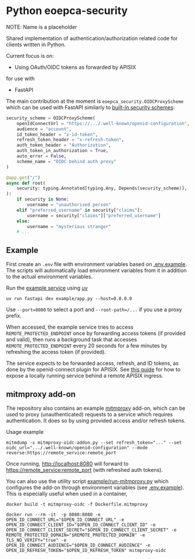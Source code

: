 # Python eoepca-security

NOTE: Name is a placeholder 

Shared implementation of authentication/authorization related code for
clients written in Python.

Current focus is on:

+ Using OAuth/OIDC tokens as forwarded by APISIX

for use with

+ FastAPI

The main contribution at the moment is `eoepca_security.OIDCProxyScheme` which can be used
with FastAPI similarly to [built-in security schemes](https://fastapi.tiangolo.com/tutorial/security/):
```python
security_scheme = OIDCProxyScheme(
    openIdConnectUrl = "https://.../.well-known/openid-configuration",
    audience = "account",
    id_token_header = "x-id-token",
    refresh_token_header = "x-refresh-token",
    auth_token_header = "Authorization",
    auth_token_in_authorization = True,
    auto_error = False,
    scheme_name = "OIDC behind auth proxy"
)

@app.get("/")
async def root(
    security: typing.Annotated[typing.Any, Depends(security_scheme)],
):
    if security is None:
        username = "unauthorised person"
    elif "preferred_username" in security["claims"]:
        username = security["claims"]["preferred_username"]
    else:
        username = "mysterious stranger"
    # ...
```

## Example

First create an `.env` file with environment variables based on [.env.example](./.env.example). The scripts will automatically load environment variables from it in addition to the actual environment variables.

Run the [example service](./example/app.py) using [uv](https://docs.astral.sh/uv/)
```
uv run fastapi dev example/app.py --host=0.0.0.0
```
Use `--port=8080` to select a port and `--root-path=/...` if you use a proxy prefix.

When accessed, the example service tries to access `REMOTE_PROTECTED_ENDPOINT` once by forwarding
access tokens (if provided and valid), then runs a background task that accesses `REMOTE_PROTECTED_ENDPOINT` 
every 20 seconds for a few minutes by refreshing the access token (if provided). 

The service expects to be forwarded access, refresh, and ID tokens, as done by the openid-connect plugin for APISIX. See [this guide](https://github.com/EOEPCA/resource-health/wiki/Exposing-a-local-service-on-the-apx.develop.eoepca.org-ingress) for how to expose a locally running service behind a remote APISIX ingress.

## mitmproxy add-on

The repository also contains an example [mitmproxy](https://mitmproxy.org/) add-on, which can be used to proxy (unauthenticated) requests to a service which requires authentication. It does so by using provided access and/or refresh tokens.

Usage example
```
mitmdump -s mitmproxy-oidc-addon.py --set refresh_token="..." --set oidc_url=".../.well-known/openid-configuration" --mode reverse:https://remote_service:remote_port
```
Once running, [http://localhost:8080](http://localhost:8080) will forward to
[https://remote_service:remote_port](https://remote_service:remote_port) (with refreshed auth tokens).

You can also use the utility script [example/run-mitmproxy.py](./example/run-mitmproxy.py) which configures the add-on through environment variables (see [.env.example](./.env.example)). This is especially useful when used in a container,

```
docker build -t mitmproxy-oidc -f Dockerfile.mitmproxy
```


```
docker run --rm -it  -p 8080:8080 -e OPEN_ID_CONNECT_URL="$OPEN_ID_CONNECT_URL" -e OPEN_ID_CONNECT_CLIENT_ID="$OPEN_ID_CONNECT_CLIENT_ID" -e OPEN_ID_CONNECT_CLIENT_SECRET="$OPEN_ID_CONNECT_CLIENT_SECRET" -e REMOTE_PROTECTED_DOMAIN="$REMOTE_PROTECTED_DOMAIN" -e TLS_NO_VERIFY="true" -e OPEN_ID_CONNECT_AUDIENCE="$OPEN_ID_CONNECT_AUDIENCE" -e OPEN_ID_REFRESH_TOKEN="$OPEN_ID_REFRESH_TOKEN" mitmproxy-oidc
```
